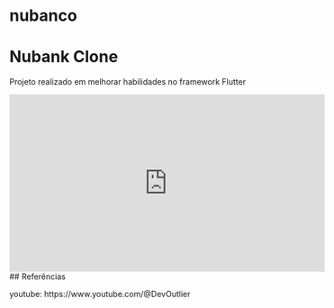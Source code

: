 # nubanco
<h1>Nubank Clone</h1>
<p>Projeto realizado em melhorar habilidades no framework Flutter</p>
<iframe width="560" height="315" src="https://www.youtube.com/embed/F2Mj9rwdktI?si=CHPODqB1pdxILchf" title="YouTube video player" frameborder="0" allow="accelerometer; autoplay; clipboard-write; encrypted-media; gyroscope; picture-in-picture; web-share" referrerpolicy="strict-origin-when-cross-origin" allowfullscreen></iframe>
## Referências
<p>youtube: https://www.youtube.com/@DevOutlier</p>

